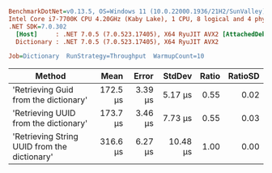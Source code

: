 ``` ini

BenchmarkDotNet=v0.13.5, OS=Windows 11 (10.0.22000.1936/21H2/SunValley)
Intel Core i7-7700K CPU 4.20GHz (Kaby Lake), 1 CPU, 8 logical and 4 physical cores
.NET SDK=7.0.302
  [Host]     : .NET 7.0.5 (7.0.523.17405), X64 RyuJIT AVX2 [AttachedDebugger]
  Dictionary : .NET 7.0.5 (7.0.523.17405), X64 RyuJIT AVX2

Job=Dictionary  RunStrategy=Throughput  WarmupCount=10  

```
|                                       Method |     Mean |   Error |   StdDev | Ratio | RatioSD |
|--------------------------------------------- |---------:|--------:|---------:|------:|--------:|
|        &#39;Retrieving Guid from the dictionary&#39; | 172.5 μs | 3.39 μs |  5.17 μs |  0.55 |    0.02 |
|        &#39;Retrieving UUID from the dictionary&#39; | 173.7 μs | 3.46 μs |  7.73 μs |  0.55 |    0.03 |
| &#39;Retrieving String UUID from the dictionary&#39; | 316.6 μs | 6.27 μs | 10.48 μs |  1.00 |    0.00 |
